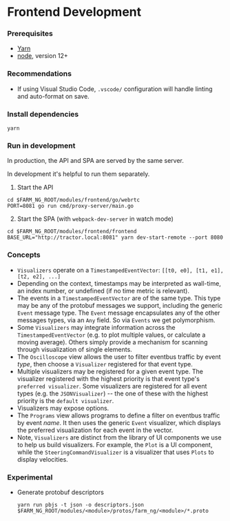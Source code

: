 # Frontend Development

### Prerequisites

- [Yarn](https://classic.yarnpkg.com/en/docs/install)
- [node](https://nodejs.org/en/), version 12+

### Recommendations

- If using Visual Studio Code, `.vscode/` configuration will handle linting and auto-format on save.

### Install dependencies

```
yarn
```

### Run in development

In production, the API and SPA are served by the same server.

In development it's helpful to run them separately.

1. Start the API

```
cd $FARM_NG_ROOT/modules/frontend/go/webrtc
PORT=8081 go run cmd/proxy-server/main.go
```

2. Start the SPA (with `webpack-dev-server` in watch mode)

```
cd $FARM_NG_ROOT/modules/frontend/frontend
BASE_URL="http://tractor.local:8081" yarn dev-start-remote --port 8080
```


### Concepts

- `Visualizers` operate on a `TimestampedEventVector`: `[[t0, e0], [t1, e1], [t2, e2], ...]`
- Depending on the context, timestamps may be interpreted as wall-time, an index number, or undefined (if no time metric is relevant).
- The events in a `TimestampedEventVector` are of the same type. This type may be any of the protobuf messages we support, including the generic `Event` message type. The `Event` message encapsulates any of the other messages types, via an `Any` field. So via `Events` we get polymorphism.
- Some `Visualizers` may integrate information across the `TimestampedEventVector` (e.g. to plot multiple values, or calculate a moving average). Others simply provide a mechanism for scanning through visualization of single elements.
- The `Oscilloscope` view allows the user to filter eventbus traffic by event _type_, then choose a `Visualizer` registered for that event type.
- Multiple visualizers may be registered for a given event type. The visualizer registered with the highest priority is that event type's `preferred visualizer`. Some visualizers are registered for all event types (e.g. the `JSONVisualizer`) -- the one of these with the highest priority is the `default visualizer`.
- Visualizers may expose options.
- The `Programs` view allows programs to define a filter on eventbus traffic by event _name_. It then uses the generic `Event` visualizer, which displays the preferred visualization for each event in the vector.
- Note, `Visualizers` are distinct from the library of UI components we use to help us build visualizers. For example, the `Plot` is a UI component, while the `SteeringCommandVisualizer` is a visualizer that uses `Plots` to display velocities.


### Experimental

- Generate protobuf descriptors
  ```
  yarn run pbjs -t json -o descriptors.json $FARM_NG_ROOT/modules/<module>/protos/farm_ng/<module>/*.proto
  ```

